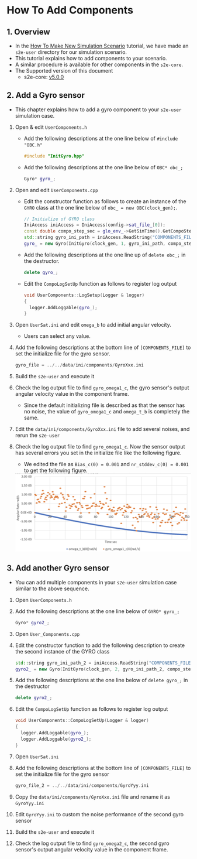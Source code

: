 # How To Add Components

## 1.  Overview

- In the [How To Make New Simulation Scenario](./HowToMakeNewSimulationScenario.md) tutorial, we have made an `s2e-user` directory for our simulation scenario.
- This tutorial explains how to add components to your scenario.
- A similar procedure is available for other components in the `s2e-core`.
- The Supported version of this document
  - s2e-core: [v5.0.0](https://github.com/ut-issl/s2e-core/releases/tag/v5.0.0)


## 2. Add a Gyro sensor

- This chapter explains how to add a gyro component to your `s2e-user` simulation case.

1. Open & edit `UserComponents.h`
   - Add the following descriptions at the one line below of `#include "OBC.h"`
     ```c++
     #include "InitGyro.hpp"
     ```
   - Add the following descriptions at the one line below of `OBC* obc_;`
     ```c++
     Gyro* gyro_;
     ```

4. Open and edit `UserComponents.cpp`
   - Edit the constructor function as follows to create an instance of the `GYRO` class at the one line below of `obc_ = new OBC(clock_gen);`.
     ``` c++
     // Initialize of GYRO class
     IniAccess iniAccess = IniAccess(config->sat_file_[0]);
     const double compo_step_sec = glo_env_->GetSimTime().GetCompoStepSec();
     std::string gyro_ini_path = iniAccess.ReadString("COMPONENTS_FILE", "gyro_file");
     gyro_ = new Gyro(InitGyro(clock_gen, 1, gyro_ini_path, compo_step_sec, dynamics));
     ```

   - Add the following descriptions at the one line up of `delete obc_;` in the destructor.
     ```c++
     delete gyro_;
     ```

   - Edit the `CompoLogSetUp` function as follows to register log output
     ``` c++
     void UserComponents::LogSetup(Logger & logger)
     {
       logger.AddLoggable(gyro_);
     }
     ```

8. Open `UserSat.ini` and edit `omega_b` to add initial angular velocity.
   - Users can select any value.

9. Add the following descriptions at the bottom line of `[COMPONENTS_FILE]` to set the initialize file for the gyro sensor.

   ```c++
   gyro_file = ../../data/ini/components/GyroXxx.ini
   ```

10. Build the `s2e-user` and execute it

11. Check the log output file to find `gyro_omega1_c`, the gyro sensor's output angular velocity value in the component frame.

    - Since the default initializing file is described as that the sensor has no noise, the value of `gyro_omega1_c` and `omega_t_b` is completely the same.

12. Edit the `data/ini/components/GyroXxx.ini` file to add several noises, and rerun the `s2e-user`

13. Check the log output file to find `gyro_omega1_c`. Now the sensor output has several errors you set in the initialize file like the following figure.

    - We edited the file as `Bias_c(0) = 0.001` and `nr_stddev_c(0) = 0.001` to get the following figure.

    <img src="./figs/AngularVelocityTrueVsGyro.png" alt="AngularVelocityTrueVsGyro" style="zoom: 67%;" />

## 3. Add another Gyro sensor

- You can add multiple components in your `s2e-user` simulation case similar to the above sequence.

1. Open `UserComponents.h`

2. Add the following descriptions at the one line below of `GYRO* gyro_;`

   ```c++
   Gyro* gyro2_;
   ```

3. Open `User_Components.cpp`

4. Edit the constructor function to add the following description to create the second instance of the GYRO class

   ``` c++
   std::string gyro_ini_path_2 = iniAccess.ReadString("COMPONENTS_FILE", "gyro_file_2");
   gyro2_ = new Gyro(InitGyro(clock_gen, 2, gyro_ini_path_2, compo_step_sec, dynamics));
   ```

5. Add the following descriptions at the one line below of `delete gyro_;` in the destructor

   ```c++
   delete gyro2_;
   ```

6. Edit the `CompoLogSetUp` function as follows to register log output

   ``` c++
   void UserComponents::CompoLogSetUp(Logger & logger)
   {
     logger.AddLoggable(gyro_);
     logger.AddLoggable(gyro2_);
   }
   ```

7. Open `UserSat.ini`

8. Add the following descriptions at the bottom line of `[COMPONENTS_FILE]` to set the initialize file for the gyro sensor

   ```c++
   gyro_file_2 = ../../data/ini/components/GyroYyy.ini
   ```

9. Copy the `data/ini/components/GyroXxx.ini` file and rename it as `GyroYyy.ini`

10. Edit `GyroYyy.ini` to custom the noise performance of the second gyro sensor

11. Build the `s2e-user` and execute it

12. Check the log output file to find `gyro_omega2_c`, the second gyro sensor's output angular velocity value in the component frame.
